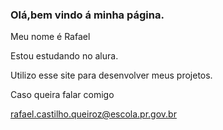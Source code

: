 ### Olá,bem vindo á minha página.

Meu nome é Rafael 

Estou estudando no alura.

Utilizo esse site para desenvolver meus projetos.

Caso queira falar comigo 

rafael.castilho.queiroz@escola.pr.gov.br
